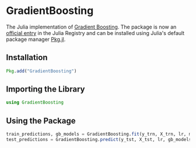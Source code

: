 # GradientBoosting
The Julia implementation of <a href=https://en.wikipedia.org/wiki/Gradient_Boosting>Gradient Boosting</a>.
The package is now an <a href="https://github.com/JuliaRegistries/General/tree/master/G/GradientBoosting">official entry</a> in the Julia Registry and can be installed using Julia's default package manager <a href="https://julialang.github.io/Pkg.jl/v1/">Pkg.jl</a>.</p>

## Installation
```julia
Pkg.add("GradientBoosting")
```

## Importing the Library
```julia
using GradientBoosting
```
## Using the Package
```julia
train_predictions, gb_models = GradientBoosting.fit(y_trn, X_trn, lr, max_depth, number_of_trees)  # In Sample
test_predictions = GradientBoosting.predict(y_tst, X_tst, lr, gb_models)  # Out of Sample
```
